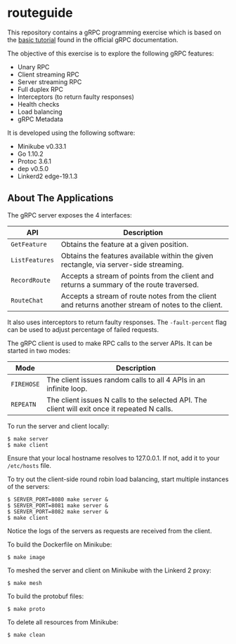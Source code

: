 # routeguide
This repository contains a gRPC programming exercise which is based on the [basic tutorial](https://grpc.io/docs/tutorials/basic/go.html) found in the official gRPC documentation.

The objective of this exercise is to explore the following gRPC features:

* Unary RPC
* Client streaming RPC
* Server streaming RPC
* Full duplex RPC
* Interceptors (to return faulty responses)
* Health checks
* Load balancing
* gRPC Metadata

It is developed using the following software:

* Minikube v0.33.1
* Go 1.10.2
* Protoc 3.6.1
* dep v0.5.0
* Linkerd2 edge-19.1.3

## About The Applications
The gRPC server exposes the 4 interfaces:

API            | Description
-------------- | -----------
`GetFeature`   | Obtains the feature at a given position.
`ListFeatures` | Obtains the features available within the given rectangle, via server-side streaming.
`RecordRoute`  | Accepts a stream of points from the client and returns a summary of the route traversed.
`RouteChat`    | Accepts a stream of route notes from the client and returns another stream of notes to the client.

It also uses interceptors to return faulty responses. The `-fault-percent` flag can be used to adjust percentage of failed requests.

The gRPC client is used to make RPC calls to the server APIs. It can be started in two modes:

Mode       | Description
---------- | -----------
`FIREHOSE` | The client issues random calls to all 4 APIs in an infinite loop.
`REPEATN`  | The client issues N calls to the selected API. The client will exit once it repeated N calls.


To run the server and client locally:
```
$ make server
$ make client
```
Ensure that your local hostname resolves to 127.0.0.1. If not, add it to your `/etc/hosts` file.

To try out the client-side round robin load balancing, start multiple instances of the servers:
```
$ SERVER_PORT=8080 make server &
$ SERVER_PORT=8081 make server &
$ SERVER_PORT=8082 make server &
$ make client
```
Notice the logs of the servers as requests are received from the client.

To build the Dockerfile on Minikube:
```
$ make image
```

To meshed the server and client on Minikube with the Linkerd 2 proxy:
```
$ make mesh
```

To build the protobuf files:
```
$ make proto
```

To delete all resources from Minikube:
```
$ make clean
```
